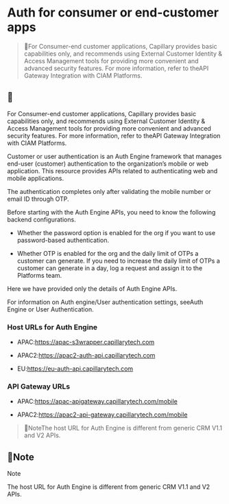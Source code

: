# Auth for consumer or end-customer apps

> 🚧For Consumer-end customer applications, Capillary provides basic capabilities only, and recommends using External Customer Identity & Access Management tools for providing more convenient and advanced security features. For more information, refer to theAPI Gateway Integration with CIAM Platforms.

## 🚧

For Consumer-end customer applications, Capillary provides basic capabilities only, and recommends using External Customer Identity & Access Management tools for providing more convenient and advanced security features. For more information, refer to theAPI Gateway Integration with CIAM Platforms.

Customer or user authentication is an Auth Engine framework that manages end-user (customer) authentication to the organization’s mobile or web application. This resource provides APIs related to authenticating web and mobile applications.

The authentication completes only after validating the mobile number or email ID through OTP.

Before starting with the Auth Engine APIs, you need to know the following backend configurations.

- Whether the password option is enabled for the org if you want to use password-based authentication.

- Whether OTP is enabled for the org and the daily limit of OTPs a customer can generate. If you need to increase the daily limit of OTPs a customer can generate in a day, log a request and assign it to the Platforms team.

Here we have provided only the details of Auth Engine APIs.

For information on Auth engine/User authentication settings, seeAuth Engine or User Authentication.

### Host  URLs for Auth Engine

- APAC:https://apac-s3wrapper.capillarytech.com

- APAC2:https://apac2-auth-api.capillarytech.com

- EU:https://eu-auth-api.capillarytech.com

### API Gateway URLs

- APAC:https://apac-apigateway.capillarytech.com/mobile

- APAC2:https://apac2-api-gateway.capillarytech.com/mobile

> 📘NoteThe host URL for Auth Engine is different from generic CRM V1.1 and V2 APIs.

## 📘Note

Note

The host URL for Auth Engine is different from generic CRM V1.1 and V2 APIs.